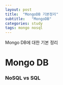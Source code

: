 ```yaml
---
layout: post
title:  "MongoDB 기본정리"
subtitle:   "MongoDB"
categories: study
tags: mongo nosql
---
```


Mongo DB에 대한 기본 정리

# Mongo DB

### NoSQL vs SQL

